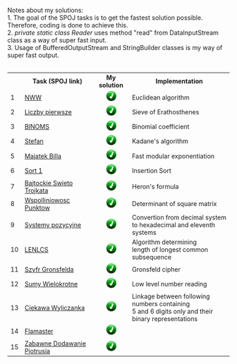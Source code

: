 Notes about my solutions: 
<br>1. The goal of the SPOJ tasks is to get the fastest solution possible. Therefore, coding is done to achieve this.
<br>2. <font style='font-style:italic;'>private static class Reader</font> uses method "read" from DataInputStream class as a way of super fast input.
<br>3. Usage of BufferedOutputStream and StringBuilder classes is my way of super fast output.
<br>
<br>
<table>
   <tr align="center" vlign="middle">
      <td> </td> 
      <td><B>Task (SPOJ link)</td> </th>
      <td><B>My solution</td> 
      <td><B>Implementation</td> </th> 
   </tr>
   <tr>
      <td>1</td> 
      <td><a href="https://pl.spoj.com/problems/NWW">NWW</a></td> 
      <td align="center" vlign="middle">
         <a href="https://github.com/Pawel-Iskra/mySPOJ/blob/master/mySPOJ/NWW2.java">
         <img alt="Done" src="https://github.com/Pawel-Iskra/mySPOJ/blob/master/mySPOJ/Done.png"
         width=25" height="25"></a></td> 
      <td>Euclidean algorithm</td>
   </tr>
   <tr>
      <td>2</td> 
      <td><a href="https://pl.spoj.com/problems/PRIME_T/">Liczby pierwsze</a></td> 
      <td align="center" vlign="middle">
         <a href="https://github.com/Pawel-Iskra/mySPOJ/blob/master/mySPOJ/LiczbyPierwsze.java">
         <img alt="Done" src="https://github.com/Pawel-Iskra/mySPOJ/blob/master/mySPOJ/Done.png"
         width=25" height="25"> </a> </td> 
      <td>Sieve of Erathosthenes</td>
   </tr>
   <tr>
      <td>3</td> 
      <td><a href="https://pl.spoj.com/problems/BINOMS/">BINOMS</a></td> 
      <td align="center" vlign="middle">
         <a href="https://github.com/Pawel-Iskra/mySPOJ/blob/master/mySPOJ/BINOMS.java">
         <img alt="Done" src="https://github.com/Pawel-Iskra/mySPOJ/blob/master/mySPOJ/Done.png"
          width=25" height="25"></a>
      </td> <td>Binomial coefficient</td>
   </tr>
   <tr>
      <td>4</td> 
      <td><a href="https://pl.spoj.com/problems/FZI_STEF/">Stefan</a></td> 
      <td align="center" vlign="middle">
          <a href="https://github.com/Pawel-Iskra/mySPOJ/blob/master/mySPOJ/Stefan.java">
          <img alt="Done" src="https://github.com/Pawel-Iskra/mySPOJ/blob/master/mySPOJ/Done.png"
           width=25" height="25"></a></td> 
      <td>Kadane's algorithm</td>
   </tr>
    <tr>
      <td>5</td> 
      <td><a href="https://pl.spoj.com/problems/MWP2_2B/">Majatek Billa</a></td> 
      <td align="center" vlign="middle">
         <a href="https://github.com/Pawel-Iskra/mySPOJ/blob/master/mySPOJ/MajatekBilla.java">
            <img alt="Done" src="https://github.com/Pawel-Iskra/mySPOJ/blob/master/mySPOJ/Done.png"
           width=25" height="25"></a></td>
      <td>Fast modular exponentiation</td>
   </tr>
    <tr>
      <td>6</td> 
      <td><a href="https://pl.spoj.com/problems/PP0506A/">Sort 1</a></td>
      <td align="center" vlign="middle">
          <a href="https://github.com/Pawel-Iskra/mySPOJ/blob/master/mySPOJ/Sort1.java">
           <img alt="Done" src="https://github.com/Pawel-Iskra/mySPOJ/blob/master/mySPOJ/Done.png"
           width=25" height="25"></a></td> 
      <td>Insertion Sort</td>
   </tr>
   <tr>
      <td>7</td> 
      <td><a href="https://pl.spoj.com/problems/BAJTST/">Bajtockie Swieto Trojkata</a></td> 
      <td align="center" vlign="middle">
         <a href="https://github.com/Pawel-Iskra/mySPOJ/blob/master/mySPOJ/BajtockieSwietoTrojkata.java">
            <img alt="Done" src="https://github.com/Pawel-Iskra/mySPOJ/blob/master/mySPOJ/Done.png"
           width=25" height="25"></a></td> 
      <td>Heron's formula</td>
   </tr>
   <tr>
      <td>8</td> 
      <td><a href="https://pl.spoj.com/problems/JWSPLIN/">Wspolliniowosc Punktow</a></td> 
      <td align="center" vlign="middle">
          <a href="https://github.com/Pawel-Iskra/mySPOJ/blob/master/mySPOJ/WspolliniowoscPunktow.java">
            <img alt="Done" src="https://github.com/Pawel-Iskra/mySPOJ/blob/master/mySPOJ/Done.png"
           width=25" height="25"></a></td> 
      <td>Determinant of square matrix</td>
   </tr>
    <tr>
      <td>9</td> 
      <td><a href="https://pl.spoj.com/problems/SYS/">Systemy pozycyjne</a></td>
      <td align="center" vlign="middle">
         <a href="https://github.com/Pawel-Iskra/mySPOJ/blob/master/mySPOJ/SystemyPozycyjne.java">
          <img alt="Done" src="https://github.com/Pawel-Iskra/mySPOJ/blob/master/mySPOJ/Done.png"
           width=25" height="25"></a></td>
      <td>Convertion from decimal system <br>to hexadecimal and eleventh systems</td>
   </tr>
   <tr>
      <td>10</td> 
      <td><a href="https://pl.spoj.com/problems/LENLCS/">LENLCS</a></td> 
      <td align="center" vlign="middle">
          <a href="https://github.com/Pawel-Iskra/mySPOJ/blob/master/mySPOJ/LENLCS.java">
          <img alt="Done" src="https://github.com/Pawel-Iskra/mySPOJ/blob/master/mySPOJ/Done.png"
           width=25" height="25"></a></td> 
      <td>Algorithm determining <br>length of longest common subsequence</td>
   </tr>
   <tr>
      <td>11</td> 
      <td><a href="https://pl.spoj.com/problems/WI_SZYFR/">Szyfr Gronsfelda</a></td>
      <td align="center" vlign="middle">
         <a href="https://github.com/Pawel-Iskra/mySPOJ/blob/master/mySPOJ/SzyfrGronsfelda.java">
            <img alt="Done" src="https://github.com/Pawel-Iskra/mySPOJ/blob/master/mySPOJ/Done.png"
           width=25" height="25"></a></td> 
      <td>Gronsfeld cipher</td>
   </tr>
   <tr>
      <td>12</td>
      <td><a href="https://pl.spoj.com/problems/KC008/">Sumy Wielokrotne</a></td> 
      <td align="center" vlign="middle">
         <a href="https://github.com/Pawel-Iskra/mySPOJ/blob/master/mySPOJ/SumyWielokrotne.java">
        <img alt="Done" src="https://github.com/Pawel-Iskra/mySPOJ/blob/master/mySPOJ/Done.png"
           width=25" height="25"></a></td> 
      <td>Low level number reading</td>
   </tr>
   <tr>
      <td>13</td> 
      <td><a href="https://pl.spoj.com/problems/ETI06F2/">Ciekawa Wyliczanka</a></td>
      <td align="center" vlign="middle">
         <a href="https://github.com/Pawel-Iskra/mySPOJ/blob/master/mySPOJ/CiekawaWyliczanka.java">
            <img alt="Done" src="https://github.com/Pawel-Iskra/mySPOJ/blob/master/mySPOJ/Done.png"
           width=25" height="25"></a></td>
      <td>Linkage between following numbers containing
      <br>5 and 6 digits only and their binary representations </td>
   </tr>
   <tr>
      <td>14</td> 
      <td><a href="https://pl.spoj.com/problems/FLAMASTE/">Flamaster</a></td> 
      <td align="center" vlign="middle">
          <a href="https://github.com/Pawel-Iskra/mySPOJ/blob/master/mySPOJ/Flamaster.java">
          <img alt="Done" src="https://github.com/Pawel-Iskra/mySPOJ/blob/master/mySPOJ/Done.png"
           width=25" height="25"></a>
      <td> </td>
   </tr>
    <tr>
      <td>15</td> 
      <td><a href="https://pl.spoj.com/problems/BFN1/">Zabawne Dodawanie Piotrusia</a></td> 
      <td align="center" vlign="middle">
         <a href="https://github.com/Pawel-Iskra/mySPOJ/blob/master/mySPOJ/ZabawneDodawaniePiotrusia.java">
            <img alt="Done" src="https://github.com/Pawel-Iskra/mySPOJ/blob/master/mySPOJ/Done.png"
           width=25" height="25"></a>
      <td> </td>
   </tr>
   
</table>
